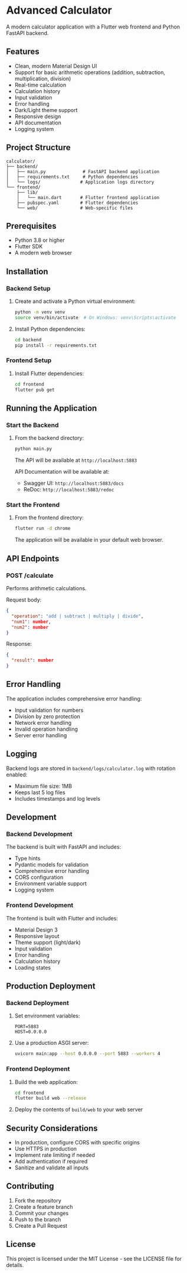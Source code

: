# Advanced Calculator

A modern calculator application with a Flutter web frontend and Python FastAPI backend.

## Features

- Clean, modern Material Design UI
- Support for basic arithmetic operations (addition, subtraction, multiplication, division)
- Real-time calculation
- Calculation history
- Input validation
- Error handling
- Dark/Light theme support
- Responsive design
- API documentation
- Logging system

## Project Structure

```
calculator/
├── backend/
│   ├── main.py              # FastAPI backend application
│   ├── requirements.txt     # Python dependencies
│   └── logs/               # Application logs directory
└── frontend/
    ├── lib/
    │   └── main.dart       # Flutter frontend application
    ├── pubspec.yaml        # Flutter dependencies
    └── web/                # Web-specific files
```

## Prerequisites

- Python 3.8 or higher
- Flutter SDK
- A modern web browser

## Installation

### Backend Setup

1. Create and activate a Python virtual environment:
   ```bash
   python -m venv venv
   source venv/bin/activate  # On Windows: venv\Scripts\activate
   ```

2. Install Python dependencies:
   ```bash
   cd backend
   pip install -r requirements.txt
   ```

### Frontend Setup

1. Install Flutter dependencies:
   ```bash
   cd frontend
   flutter pub get
   ```

## Running the Application

### Start the Backend

1. From the backend directory:
   ```bash
   python main.py
   ```
   The API will be available at `http://localhost:5883`
   
   API Documentation will be available at:
   - Swagger UI: `http://localhost:5883/docs`
   - ReDoc: `http://localhost:5883/redoc`

### Start the Frontend

1. From the frontend directory:
   ```bash
   flutter run -d chrome
   ```
   The application will be available in your default web browser.

## API Endpoints

### POST /calculate

Performs arithmetic calculations.

Request body:
```json
{
  "operation": "add | subtract | multiply | divide",
  "num1": number,
  "num2": number
}
```

Response:
```json
{
  "result": number
}
```

## Error Handling

The application includes comprehensive error handling:

- Input validation for numbers
- Division by zero protection
- Network error handling
- Invalid operation handling
- Server error handling

## Logging

Backend logs are stored in `backend/logs/calculator.log` with rotation enabled:
- Maximum file size: 1MB
- Keeps last 5 log files
- Includes timestamps and log levels

## Development

### Backend Development

The backend is built with FastAPI and includes:
- Type hints
- Pydantic models for validation
- Comprehensive error handling
- CORS configuration
- Environment variable support
- Logging system

### Frontend Development

The frontend is built with Flutter and includes:
- Material Design 3
- Responsive layout
- Theme support (light/dark)
- Input validation
- Error handling
- Calculation history
- Loading states

## Production Deployment

### Backend Deployment

1. Set environment variables:
   ```
   PORT=5883
   HOST=0.0.0.0
   ```

2. Use a production ASGI server:
   ```bash
   uvicorn main:app --host 0.0.0.0 --port 5883 --workers 4
   ```

### Frontend Deployment

1. Build the web application:
   ```bash
   cd frontend
   flutter build web --release
   ```

2. Deploy the contents of `build/web` to your web server

## Security Considerations

- In production, configure CORS with specific origins
- Use HTTPS in production
- Implement rate limiting if needed
- Add authentication if required
- Sanitize and validate all inputs

## Contributing

1. Fork the repository
2. Create a feature branch
3. Commit your changes
4. Push to the branch
5. Create a Pull Request

## License

This project is licensed under the MIT License - see the LICENSE file for details.
